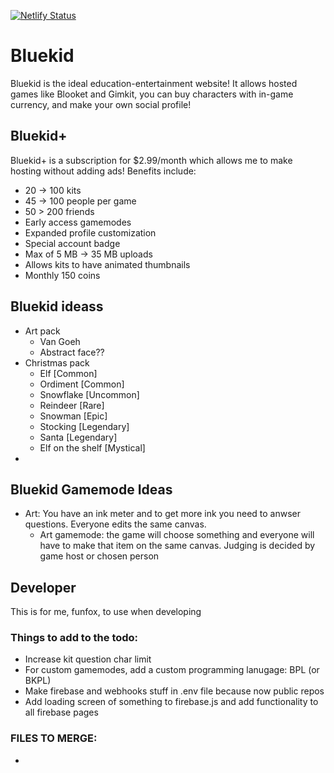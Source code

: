 [![Netlify Status](https://api.netlify.com/api/v1/badges/31f7f34d-4bb2-4c31-8c2a-29dedeabb14a/deploy-status)](https://app.netlify.com/sites/bluekid/deploys)

# Bluekid
Bluekid is the ideal education-entertainment website! It allows hosted games like Blooket and Gimkit, you can buy characters with in-game currency, and make your own social profile!

## Bluekid+
Bluekid+ is a subscription for $2.99/month which allows me to make hosting without adding ads! Benefits include:
- 20 -> 100 kits
- 45 -> 100 people per game
- 50 > 200 friends
- Early access gamemodes
- Expanded profile customization
- Special account badge
- Max of 5 MB -> 35 MB uploads
- Allows kits to have animated thumbnails
- Monthly 150 coins

## Bluekid ideass
- Art pack
  - Van Goeh
  - Abstract face??
- Christmas pack
  - Elf [Common]
  - Ordiment [Common]
  - Snowflake [Uncommon]
  - Reindeer [Rare]
  - Snowman [Epic]
  - Stocking [Legendary]
  - Santa [Legendary]
  - Elf on the shelf [Mystical]
- 

## Bluekid Gamemode Ideas
- Art: You have an ink meter and to get more ink you need to anwser questions. Everyone edits the same canvas.
  - Art gamemode: the game will choose something and everyone will have to make that item on the same canvas. Judging is decided by game host or chosen person

## Developer
This is for me, funfox, to use when developing

### Things to add to the todo:
- Increase kit question char limit
- For custom gamemodes, add a custom programming lanugage: BPL (or BKPL)
- Make firebase and webhooks stuff in .env file because now public repos
- Add loading screen of something to firebase.js and add functionality to all firebase pages

### FILES TO MERGE:
- 
